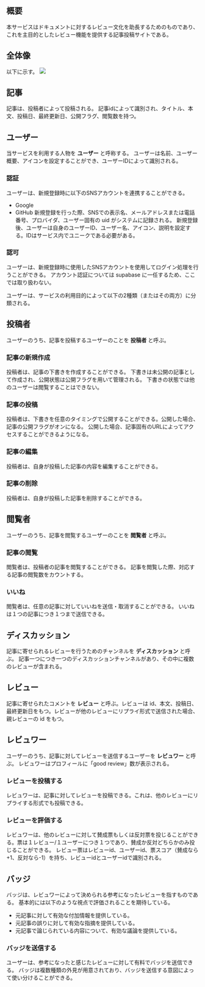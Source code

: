 ## 概要
本サービスはドキュメントに対するレビュー文化を助長するためのものであり、これを主目的としたレビュー機能を提供する記事投稿サイトである。

## 全体像
以下に示す。
![](https://cdn.discordapp.com/attachments/1287975597485723701/1287978029011963934/image.png?ex=67054ec3&is=6703fd43&hm=bb736e06320f0e78ff84121f93952eb9fe86c04a8ad960adde5c15448bca4fb6&)

## 記事
記事は、投稿者によって投稿される。
記事idによって識別され、タイトル、本文、投稿日、最終更新日、公開フラグ、閲覧数を持つ。

## ユーザー
当サービスを利用する人物を **ユーザー** と呼称する。
ユーザーは名前、ユーザー概要、アイコンを設定することができ、ユーザーIDによって識別される。

### 認証
ユーザーは、新規登録時に以下のSNSアカウントを連携することができる。
- Google
- GitHub
新規登録を行った際、SNSでの表示名、メールアドレスまたは電話番号、プロバイダ、ユーザー固有の uid がシステムに記録される。
新規登録後、ユーザーは自身のユーザーID、ユーザー名、アイコン、説明を設定する。IDはサービス内でユニークである必要がある。

### 認可
ユーザーは、新規登録時に使用したSNSアカウントを使用してログイン処理を行うことができる。
アカウント認証については supabase に一任するため、ここでは取り扱わない。


ユーザーは、サービスの利用目的によって以下の2種類（またはその両方）に分類される。
## 投稿者
 ユーザーのうち、記事を投稿するユーザーのことを **投稿者** と呼ぶ。
### 記事の新規作成
投稿者は、記事の下書きを作成することができる。
下書きは未公開の記事として作成され、公開状態は公開フラグを用いて管理される。
下書きの状態では他のユーザーは閲覧することはできない。
### 記事の投稿
投稿者は、下書きを任意のタイミングで公開することができる。公開した場合、記事の公開フラグがオンになる。
公開した場合、記事固有のURLによってアクセスすることができるようになる。

### 記事の編集
投稿者は、自身が投稿した記事の内容を編集することができる。
### 記事の削除
投稿者は、自身が投稿した記事を削除することができる。

## 閲覧者
ユーザーのうち、記事を閲覧するユーザーのことを **閲覧者** と呼ぶ。
### 記事の閲覧
閲覧者は、投稿者の記事を閲覧することができる。
記事を閲覧した際、対応する記事の閲覧数をカウントする。
### いいね
閲覧者は、任意の記事に対していいねを送信・取消することができる。
いいねは１つの記事につき１つまで送信できる。

## ディスカッション
記事に寄せられるレビューを行うためのチャンネルを **ディスカッション** と呼ぶ。
記事一つにつき一つのディスカッションチャンネルがあり、その中に複数のレビューが含まれる。

## レビュー
記事に寄せられたコメントを **レビュー** と呼ぶ。レビューは id、本文、投稿日、最終更新日をもつ。レビューが他のレビューにリプライ形式で送信された場合、親レビューの id をもつ。

## レビュワー
ユーザーのうち、記事に対してレビューを送信するユーザーを **レビュワー** と呼ぶ。
レビュワーはプロフィールに「good review」数が表示される。

### レビューを投稿する
レビュワーは、記事に対してレビューを投稿できる。これは、他のレビューにリプライする形式でも投稿できる。

### レビューを評価する
レビュワーは、他のレビューに対して賛成票もしくは反対票を投じることができる。票は１レビュー/１ユーザーにつき１つであり、賛成か反対どちらかのみ投じることができる。
レビュー票はレビューid、ユーザーid、票スコア（賛成なら+1、反対なら-1）を持ち、レビューidとユーザーidで識別される。

## バッジ
バッジは、レビュワーによって決められる参考になったレビューを指すものである。
基本的には以下のような視点で評価されることを期待している。
- 元記事に対して有効な付加情報を提供している。
- 元記事の誤りに対して有効な指摘を提供している。
- 元記事で論じられている内容について、有効な議論を提供している。

### バッジを送信する
ユーザーは、参考になったと感じたレビューに対して有料でバッジを送信できる。
バッジは複数種類の外見が用意されており、バッジを送信する意図によって使い分けることができる。
